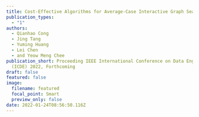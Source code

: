 ```yaml
---
title: Cost-Effective Algorithms for Average-Case Interactive Graph Search
publication_types:
  - "1"
authors:
  - Qianhao Cong
  - Jing Tang
  - Yuming Huang
  - Lei Chen
  - and Yeow Meng Chee
publication_short: Proceeding IEEE International Conference on Data Engineering
  (ICDE) 2022, Forthcoming
draft: false
featured: false
image:
  filename: featured
  focal_point: Smart
  preview_only: false
date: 2022-01-24T08:56:50.116Z
---
```

